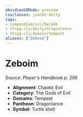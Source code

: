 ```yaml
---
obsidianUIMode: preview
cssclasses: json5e-deity
tags:
- compendium/src/5e/phb
- ttrpg-cli/deity/dragonlance
- ttrpg-cli/domain/tempest
aliases: ["Zeboim"]
---
```

# Zeboim
*Source: Player's Handbook p. 295* 

- **Alignment**: Chaotic Evil
- **Category**: The Gods of Evil
- **Domains**: Tempest
- **Pantheon**: Dragonlance
- **Symbol**: Turtle shell